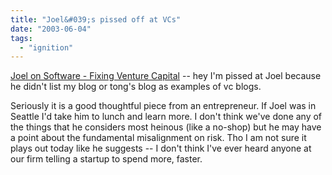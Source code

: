 ```yaml
---
title: "Joel&#039;s pissed off at VCs"
date: "2003-06-04"
tags: 
  - "ignition"
---
```


[Joel on Software - Fixing Venture Capital](http://www.joelonsoftware.com/articles/VC.html "Joel on Software - Fixing Venture Capital") -- hey I'm pissed at Joel because he didn't list my blog or tong's blog as examples of vc blogs.

Seriously it is a good thoughtful piece from an entrepreneur. If Joel was in Seattle I'd take him to lunch and learn more. I don't think we've done any of the things that he considers most heinous (like a no-shop) but he may have a point about the fundamental misalignment on risk. Tho I am not sure it plays out today like he suggests -- I don't think I've ever heard anyone at our firm telling a startup to spend more, faster.
